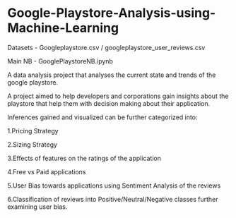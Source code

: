 # Google-Playstore-Analysis-using-Machine-Learning

Datasets - Googleplaystore.csv / googleplaystore_user_reviews.csv

Main NB - GooglePlaystoreNB.ipynb

A data analysis project that analyses the current state and trends of the google playstore.

A project aimed to help developers and corporations gain insights about the playstore that help them with decision making about their application.


Inferences gained and visualized can be further categorized into:

1.Pricing Strategy

2.Sizing Strategy

3.Effects of features on the ratings of the application

4.Free vs Paid applications

5.User Bias towards applications using Sentiment Analysis of the reviews

6.Classification of reviews into Positive/Neutral/Negative classes further examining user bias.


